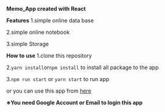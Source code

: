 **Memo_App created with React**

**Features**
1.simple online data base

2.simple online notebook

3.simple Storage

**How to use**
1.clone this repository

2.```yarn install```or```npm install``` to install all package to the app

3.```npm run start``` or  ```yarn start``` to run app

or you can use this app from [here](https://iwagoro.github.io/memo_app/)


**※You need Google Account or Email to login this app**
